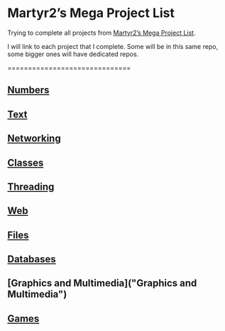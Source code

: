 Martyr2’s Mega Project List
========

Trying to complete all projects from [Martyr2’s Mega Project List](http://www.dreamincode.net/forums/topic/78802-martyr2s-mega-project-ideas-list/).

I will link to each project that I complete. Some will be in this same repo, some bigger ones will have dedicated repos.

==============================

[Numbers](Numbers)
---------

[Text](Text)
---------

[Networking](Networking)
---------

[Classes](Classes)
---------

[Threading](Threading)
---------

[Web](Web)
---------

[Files](Files)
---------

[Databases](Databases)
---------

[Graphics and Multimedia]("Graphics and Multimedia")
---------

[Games](Games)
---------
